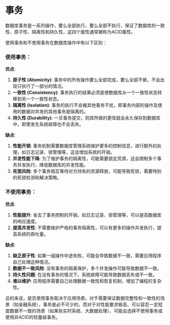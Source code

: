 # 事务

数据库事务是一系列操作，要么全部执行，要么全部不执行，保证了数据库的一致性、原子性、隔离性和持久性，这四个属性通常被称为ACID属性。

使用事务和不使用事务在数据库操作中有以下区别：

### 使用事务：

**优点**:

1. **原子性 (Atomicity)**: 事务中的所有操作要么全部完成，要么全部不做，不会出现只执行了一部分的情况。
2. **一致性 (Consistency)**: 事务执行的结果必须是使数据库从一个一致性状态转移到另一个一致性状态。
3. **隔离性 (Isolation)**: 事务的执行不会被其他事务干扰，即事务内部的操作及使用的数据对并发的其他事务是隔离的。
4. **持久性 (Durability)**: 一旦事务提交，则其所做的更改就会永久保存到数据库中，即使发生系统故障也不会丢失。

**缺点**:

1. **性能开销**: 事务机制需要数据库管理系统维护更多的控制信息，进行额外的处理，如日志记录、锁管理等，这会增加系统的开销。
2. **并发性能下降**: 为了维护事务的隔离性，可能需要锁定资源，这会限制多个事务并发执行，降低数据库的并发性能。
3. **死锁风险**: 多个事务相互等待对方持有的资源释放，可能导致死锁，需要特别的死锁检测和解决策略。

### 不使用事务：

**优点**:

1. **性能提升**: 省去了事务控制的开销，如日志记录、锁管理等，可以提高数据库的响应速度。
2. **提高并发性**: 不需要维护严格的事务隔离性，可以有更多的操作并发执行，提高系统的吞吐量。

**缺点**:

1. **缺乏原子性**: 如果一组操作中途失败，可能会导致数据不一致，需要应用程序自己处理这种情况。
2. **数据不一致风险**: 没有事务的隔离保护，多个并发操作可能导致数据不一致。
3. **持久性问题**: 在没有事务的情况下，系统故障可能导致数据丢失或不一致。
4. **难以维护**: 应用程序需要自己处理数据一致性和恢复机制，增加了编程的复杂性。

总的来说，是否使用事务取决于应用场景。对于需要保证数据完整性和一致性的场景（如金融系统），事务是必不可少的。而对于对性能要求极高、可以容忍一定程度数据不一致的场景（如某些实时系统、大数据处理），可能会选择不使用事务或使用非ACID的轻量级事务。